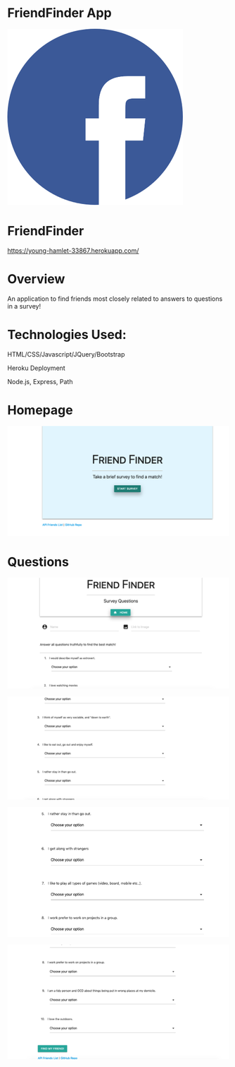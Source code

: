 # FriendFinder App

![FB](https://github.com/darup67/FriendFinder/blob/master/img/fblogo.png)

# FriendFinder


https://young-hamlet-33867.herokuapp.com/

# Overview

An application to find friends most closely related to answers to questions in a survey!
 
# Technologies Used:
 
 HTML/CSS/Javascript/JQuery/Bootstrap
 
 Heroku Deployment 
 
 Node.js, Express, Path
 
 # Homepage
 
 ![Homepage](https://github.com/darup67/FriendFinder/blob/master/img/Homepageff.png)
 
 
 # Questions
 
 
 ![Homepage](https://github.com/darup67/FriendFinder/blob/master/img/Questions3.png)
 
 ![Homepage](https://github.com/darup67/FriendFinder/blob/master/img/Questions2.png)
 
 ![Homepage](https://github.com/darup67/FriendFinder/blob/master/img/Questions1.png)
 
 ![Homepage](https://github.com/darup67/FriendFinder/blob/master/img/q3.png)
 
 


